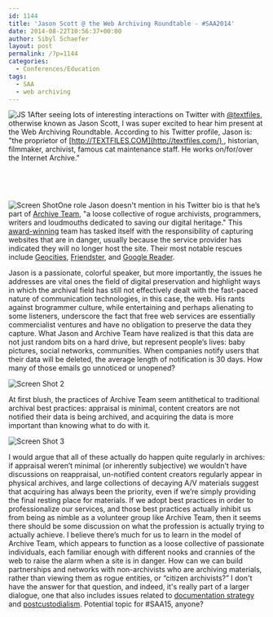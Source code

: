 ```yaml
---
id: 1144
title: 'Jason Scott @ the Web Archiving Roundtable - #SAA2014'
date: 2014-08-22T10:56:37+00:00
author: Sibyl Schaefer
layout: post
permalink: /?p=1144
categories:
  - Conferences/Education
tags:
  - SAA
  - web archiving
---
```

![JS 1](http://rockarch.org/programs/digital/bitsandbytes/wp-content/uploads/2014/08/JS_1.png)After seeing lots of interesting interactions on Twitter with [@textfiles](https://twitter.com/textfiles), otherwise known as Jason Scott, I was super excited to hear him present at the Web Archiving Roundtable. According to his Twitter profile, Jason is: "the proprietor of [http://TEXTFILES.COM](http://textfiles.com/) , historian, filmmaker, archivist, famous cat maintenance staff. He works on/for/over the Internet Archive." <!--more-->

&nbsp;

&nbsp;

![Screen Shot](http://rockarch.org/programs/digital/bitsandbytes/wp-content/uploads/2014/08/Screen-Shot-2014-08-21-at-11.04.42-AM.png)One role Jason doesn't mention in his Twitter bio is that he’s part of [Archive Team](http://archiveteam.org/index.php?title=Main_Page), "a loose collective of rogue archivists, programmers, writers and loudmouths dedicated to saving our digital heritage." This [award-winning](http://blogs.loc.gov/digitalpreservation/2013/06/and-the-winner-is-announcing-the-2013-ndsa-innovation-award-winners/) team has tasked itself with the responsibility of capturing websites that are in danger, usually because the service provider has indicated they will no longer host the site. Their most notable rescues include [Geocities](http://www.archiveteam.org/index.php?title=Geocities), [Friendster](http://www.archiveteam.org/index.php?title=Friendster), and [Google Reader](http://archiveteam.org/index.php?title=Google_Reader).

Jason is a passionate, colorful speaker, but more importantly, the issues he addresses are vital ones the field of digital preservation and highlight ways in which the archival field has still not effectively dealt with the fast-paced nature of communication technologies, in this case, the web. His rants against brogrammer culture, while entertaining and perhaps alienating to some listeners, underscore the fact that free web services are essentially commercialist ventures and have no obligation to preserve the data they capture. What Jason and Archive Team have realized is that this data are not just random bits on a hard drive, but represent people’s lives: baby pictures, social networks, communities. When companies notify users that their data will be deleted, the average length of notification is 30 days. How many of those emails go unnoticed or unopened?

![Screen Shot 2](http://rockarch.org/programs/digital/bitsandbytes/wp-content/uploads/2014/08/Screen-Shot-2014-08-22-at-10.34.08-AM.png)

At first blush, the practices of Archive Team seem antithetical to traditional archival best practices: appraisal is minimal, content creators are not notified their data is being archived, and acquiring the data is more important than knowing what to do with it.

![Screen Shot 3](http://rockarch.org/programs/digital/bitsandbytes/wp-content/uploads/2014/08/Screen-Shot-2014-08-22-at-10.34.16-AM.png)

I would argue that all of these actually do happen quite regularly in archives: if appraisal weren’t minimal (or inherently subjective) we wouldn’t have discussions on reappraisal, un-notified content creators regularly appear in physical archives, and large collections of decaying A/V materials suggest that acquiring has always been the priority, even if we’re simply providing the final resting place for materials. If we adopt best practices in order to professionalize our services, and those best practices actually inhibit us from being as nimble as a volunteer group like Archive Team, then it seems there should be some discussion on what the profession is actually trying to actually achieve. I believe there’s much for us to learn in the model of Archive Team, which appears to function as a loose collective of passionate individuals, each familiar enough with different nooks and crannies of the web to raise the alarm when a site is in danger. How can we can build partnerships and networks with non-archivists who are archiving materials, rather than viewing them as rogue entities, or “citizen archivists?” I don't have the answer for that question, and indeed, it's really part of a larger dialogue, one that also includes issues related to [documentation strategy](http://www2.archivists.org/glossary/terms/d/documentation-strategy) and [postcustodialism](http://www2.archivists.org/glossary/terms/p/postcustodial-theory-of-archives). Potential topic for #SAA15, anyone?
